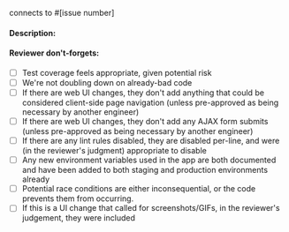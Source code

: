 connects to #[issue number]

#### Description: <!-- What changed? Why? -->

#### Reviewer don't-forgets:

- [ ] Test coverage feels appropriate, given potential risk
- [ ] We're not doubling down on already-bad code
- [ ] If there are web UI changes, they don't add anything that could be considered client-side page navigation (unless pre-approved as being necessary by another engineer)
- [ ] If there are web UI changes, they don't add any AJAX form submits (unless pre-approved as being necessary by another engineer)
- [ ] If there are any lint rules disabled, they are disabled per-line, and were (in the reviewer's judgment) appropriate to disable
- [ ] Any new environment variables used in the app are both documented and have been added to both staging and production environments already
- [ ] Potential race conditions are either inconsequential, or the code prevents them from occurring.
- [ ] If this is a UI change that called for screenshots/GIFs, in the reviewer's judgement, they were included
